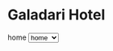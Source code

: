 <html>

<head>
  <title></title>
</head>

<body>
<h1>Galadari Hotel</h1>
 <label for="menu">home</label>
  <select name="menu" id="menu">
    <option value="home">home</option>
    <option value="rooms">rooms</option>
     <option value="offers">offers</option>
  </select>
    
</body>
  
</html>
